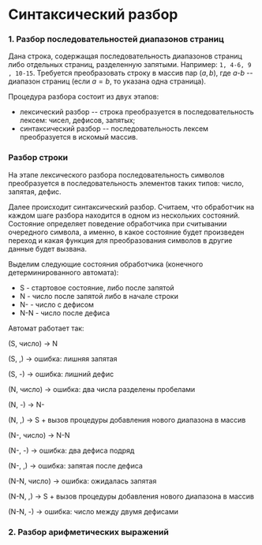 # Синтаксический разбор

### 1. Разбор последовательностей диапазонов страниц

Дана строка, содержащая последовательность диапазонов страниц либо отдельных страниц, разделенную запятыми.
Например: `1, 4-6, 9 , 10-15`.
Требуется преобразовать строку в массив пар $(a, b)$, где $a$-$b$ -- диапазон страниц (если $a = b$, то указана одна страница).

Процедура разбора состоит из двух этапов:

* лексический разбор -- строка преобразуется в последовательность лексем: чисел, дефисов, запятых;
* синтаксический разбор -- последовательность лексем преобразуется в искомый массив.

### Разбор строки

На этапе лексического разбора последовательность символов преобразуется в последовательность элементов
таких типов: число, запятая, дефис. 

Далее происходит синтаксический разбор.
Считаем, что обработчик на каждом шаге разбора находится в одном из нескольких состояний.
Состояние определяет поведение обработчика при считывании очередного символа, а именно, в какое состояние будет
произведен переход и какая функция для преобразования символов в другие данные будет вызвана.

Выделим следующие состояния обработчика (конечного детерминированного автомата):
* S - стартовое состояние, либо после запятой
* N - число после запятой либо в начале строки
* N- - число с дефисом
* N-N - число после дефиса

Автомат работает так:

(S, число) -> N

(S, ,) -> ошибка: лишняя запятая

(S, -) -> ошибка: лишний дефис

(N, число) -> ошибка: два числа разделены пробелами

(N, -) -> N-

(N, ,) -> S + вызов процедуры добавления нового диапазона в массив

(N-, число) -> N-N

(N-, -) -> ошибка: два дефиса подряд

(N-, ,) -> ошибка: запятая после дефиса

(N-N, число) -> ошибка: ожидалась запятая

(N-N, ,) -> S + вызов процедуры добавления нового диапазона в массив

(N-N, -) -> ошибка: число между двумя дефисами


### 2. Разбор арифметических выражений